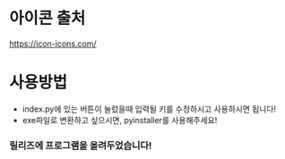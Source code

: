# 아이콘 출처
https://icon-icons.com/

# 사용방법
- index.py에 있는 버튼이 눌렀을때 입력될 키를 수정하시고 사용하시면 됩니다!
- exe파일로 변환하고 싶으시면, pyinstaller를 사용해주세요!

### 릴리즈에 프로그램을 올려두었습니다!
